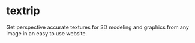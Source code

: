 # textrip
Get perspective accurate textures for 3D modeling and graphics from any image in an easy to use website.

